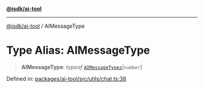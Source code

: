 [**@isdk/ai-tool**](../README.md)

***

[@isdk/ai-tool](../globals.md) / AIMessageType

# Type Alias: AIMessageType

> **AIMessageType**: *typeof* [`AIMessageTypes`](../variables/AIMessageTypes.md)\[`number`\]

Defined in: [packages/ai-tool/src/utils/chat.ts:38](https://github.com/isdk/ai-tool.js/blob/79d5773fa454dc7789b1291b1ebd73e4c1b93154/src/utils/chat.ts#L38)
